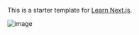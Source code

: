 This is a starter template for [Learn Next.js](https://nextjs.org/learn).

![image](https://user-images.githubusercontent.com/46171942/123557627-e774f980-d75f-11eb-94af-675847567019.png)
